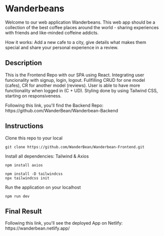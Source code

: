 # Wanderbeans

Welcome to our web application Wanderbeans. This web app should be a collection of the best coffee places around the world - sharing experiences with friends and like-minded coffeine addicts.

How it works: Add a new cafe to a city, give details what makes them special and share your personal experience in a review.


## Description

<p>This is the Frontend Repo with our SPA using React. Integrating user funcionality with signup, login, logout. Fullfilling CRUD for one model (cafes), CR for another model (reviews). User is able to have more functionality when logged in (C + UD). Styling done by using Tailwind CSS, starting on responsiveness. </p>

<p>Following this link, you'll find the Backend Repo: <br>
https://github.com/WanderBean/Wanderbean-Backend </p>


## Instructions

<p>Clone this repo to your local</p>

```
git clone https://github.com/WanderBean/Wanderbean-Frontend.git
```

<p>Install all dependencies: Tailwind & Axios</p>

```
npm install axios
```

```
npm install -D tailwindcss
npx tailwindcss init
```

<p>Run the application on your localhost</p>

```
npm run dev
```

## Final Result

<p>Following this link, you'll see the deployed App on Netlify: <br>
https://wanderbean.netlify.app/ </p>